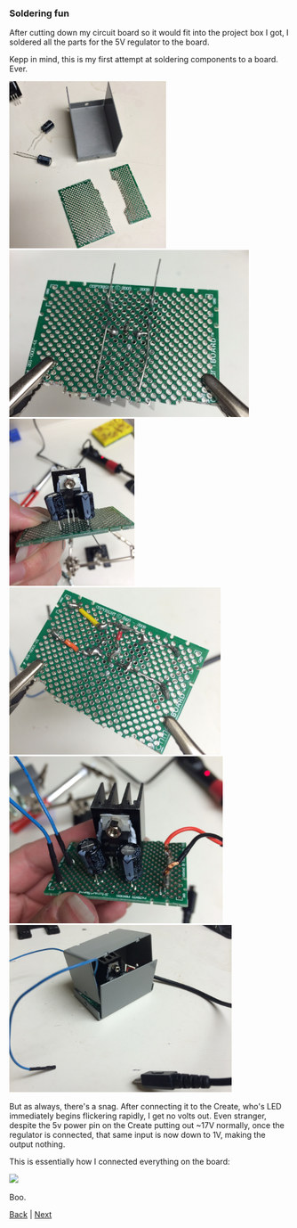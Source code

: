 ### Soldering fun

After cutting down my circuit board so it would fit into the project box I got, I soldered all the parts for the 5V regulator to the board. 

Kepp in mind, this is my first attempt at soldering components to a board. Ever.

<a href="img/circuit_board1.JPG"><img src="img/circuit_board1.JPG" height="300"></a>
<a href="img/circuit_board2.JPG"><img src="img/circuit_board2.JPG" height="300"></a>
<a href="img/circuit_board3.JPG"><img src="img/circuit_board3.JPG" height="300"></a>
<a href="img/circuit_board4.JPG"><img src="img/circuit_board4.JPG" height="300"></a>
<a href="img/circuit_board5.JPG"><img src="img/circuit_board5.JPG" height="300"></a>
<a href="img/circuit_board6.JPG"><img src="img/circuit_board6.JPG" height="300"></a>

But as always, there's a snag. After connecting it to the Create, who's LED immediately begins flickering rapidly, I get no volts out. Even stranger, despite the 5v power pin on the Create putting out ~17V normally, once the regulator is connected, that same input is now down to 1V, making the output nothing.

This is essentially how I connected everything on the board:

<a href="http://www.researchcell.com/wp-content/uploads/2011/08/7805-Voltage-Regulator-Circuit-Diagram.jpg"><img src="http://www.researchcell.com/wp-content/uploads/2011/08/7805-Voltage-Regulator-Circuit-Diagram.jpg" height="300"></a>

Boo.

[Back](22.md) | [Next](25.md)


